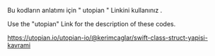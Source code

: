 Bu kodların anlatımı için " utopian " Linkini kullanınız .

Use the "utopian" Link for the description of these codes.

https://utopian.io/utopian-io/@kerimcaglar/swift-class-struct-yapisi-kavrami

